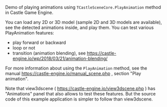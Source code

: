 Demo of playing animations using `TCastleSceneCore.PlayAnimation` method
in Castle Game Engine.

You can load any 2D or 3D model (sample 2D and 3D models are available),
see the detected animations inside, and play them.
You can test various PlayAnimation features:
- play forward or backward
- loop or not
- transition (animation blending),
  see https://castle-engine.io/wp/2018/03/21/animation-blending/

For more information about using the `PlayAnimation` method, see the manual
https://castle-engine.io/manual_scene.php ,
section "Play animation".

Note that view3dscene ( https://castle-engine.io/view3dscene.php )
has "Animations" panel that also allows to test these features.
But the source code of this example application is simpler to follow
than view3dscene.
